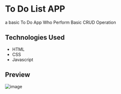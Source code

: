 # To Do List APP
a basic To Do App Who Perform Basic CRUD Operation

## Technologies Used
- HTML
- CSS
- Javascript

## Preview 
![image](https://github.com/aachal28/To-Do-List/assets/77334130/8a3f7024-3e52-4624-9fdb-3b552319e232)
